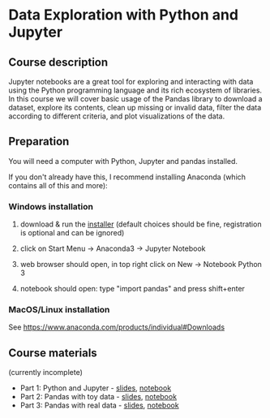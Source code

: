 # Data Exploration with Python and Jupyter

## Course description

Jupyter notebooks are a great tool for exploring and interacting with data using the Python programming language and its rich ecosystem of libraries.
In this course we will cover basic usage of the Pandas library to download a dataset, explore its contents, clean up missing or invalid data, filter the data according to different criteria, and plot visualizations of the data.

## Preparation

You will need a computer with Python, Jupyter and pandas installed.

If you don't already have this, I recommend installing Anaconda (which contains all of this and more):

### Windows installation

1. download & run the [installer](https://repo.anaconda.com/archive/Anaconda3-2021.05-Windows-x86_64.exe) (default choices should be fine, registration is optional and can be ignored)

2. click on Start Menu -> Anaconda3 -> Jupyter Notebook

3. web browser should open, in top right click on New -> Notebook Python 3

4. notebook should open: type "import pandas" and press shift+enter

### MacOS/Linux installation

See https://www.anaconda.com/products/individual#Downloads

## Course materials

(currently incomplete)

- Part 1: Python and Jupyter - [slides](https://ssciwr.github.io/jupyter-data-exploration/index.html), [notebook](todo)
- Part 2: Pandas with toy data - [slides](https://ssciwr.github.io/jupyter-data-exploration/pandas-toy-data.slides.html), [notebook](todo)
- Part 3: Pandas with real data - [slides](https://ssciwr.github.io/jupyter-data-exploration/pandas-real-data.slides.html), [notebook](todo)
